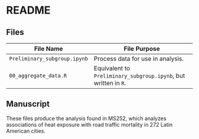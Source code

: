 # README


## Files

| File Name                    | File Purpose                                                    |
|------------------------------|-----------------------------------------------------------------|
| `Preliminary_subgroup.ipynb` | Process data for use in analysis.                               |
| `00_aggregate_data.R`        | Equivalent to `Preliminary_subgroup.ipynb`, but written in `R`. |

## Manuscript

These files produce the analysis found in MS252, which analyzes
associations of heat exposure with road traffic mortality in 272 Latin
American cities.
